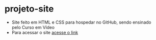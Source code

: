 # projeto-site
* Site feito em HTML e CSS para hospedar no GitHub, sendo ensinado pelo Curso em Vídeo
* Para acessar o site [acesse o link](https://leonardocastr012.github.io/projeto-site/)